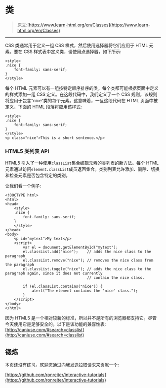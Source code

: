 # 类

> 原文:[https://www.learn-html.org/en/Classes](https://www.learn-html.org/en/Classes)

* * *

CSS 类通常用于定义一组 CSS 样式，然后使用选择器将它们应用于 HTML 元素。要在 CSS 样式表中定义类，请使用点选择器，如下所示:

```
<style>
.nice {
    font-family: sans-serif;
}
</style> 
```

每个 HTML 元素可以有一组按特定顺序排序的类。每个类都可能根据页面中定义的样式添加一组 CSS 定义。在这段代码中，我们定义了一个 CSS 规则，该规则将应用于包含“nice”类的每个元素。这意味着，一旦这段代码在 HTML 页面中被定义，下面的 HTML 段落将应用该样式:

```
<style>
.nice {
    font-family: sans-serif;
}
</style>
<p class="nice">This is a short sentence.</p> 
```

### HTML5 类列表 API

HTML5 引入了一种使用`classList`集合编辑元素的类列表的新方法。每个 HTML 元素通过访问`element.classList`成员返回集合。类别列表允许添加、删除、切换和检查元素是否包含特定的类别。

让我们看一个例子:

```
<!DOCTYPE html>
<html>
<head>
    <style>
    .nice {
        font-family: sans-serif;
    }
    </style>
</head>
<body>
    <p id="mytext">My text</p>
    <script>
        var el = document.getElementById("mytext");
        el.classList.add("nice");    // adds the nice class to the paragraph
        el.classList.remove("nice"); // removes the nice class from the paragraph
        el.classList.toggle("nice"); // adds the nice class to the paragraph again, since it does not currently
                                     // contain the nice class.

        if (el.classList.contains("nice")) {
            alert("The element contains the 'nice' class.");
        }
    </script>
</body>
</html> 
```

因为 HTML5 是一个相对较新的标准，所以并不是所有的浏览器都支持它。尽管今天使用它是足够安全的。以下是该功能的兼容性表:[http://caniuse.com/#search=classlist](http://caniuse.com/#search=classlist)

## 锻炼

本页还没有练习。欢迎您通过向我发送拉取请求来贡献一个:

[https://github.com/ronreiter/interactive-tutorials](https://github.com/ronreiter/interactive-tutorials)